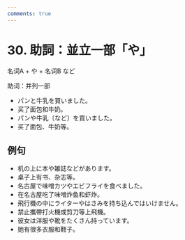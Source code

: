 ```yaml
---
comments: true
---
```


# 30. 助詞：並立一部「や」

名词A + や + 名词B など

助词：并列一部

- パンと牛乳を買いました。
- 买了面包和牛奶。
- パンや牛乳〔など〕を買いました。
- 买了面包、牛奶等。

## 例句

- 机の上に本や雑誌などがあります。
- 桌子上有书、杂志等。
- 名古屋で味噌カツやエビフライを食べました。
- 在名古屋吃了味噌炸鱼和虾炸。
- 飛行機の中にライターやはさみを持ち込んではいけません。
- 禁止攜帶打火機或剪刀等上飛機。
- 彼女は洋服や靴をたくさん持っています。
- 她有很多衣服和鞋子。

